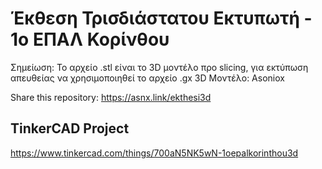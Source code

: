 # Έκθεση Τρισδιάστατου Εκτυπωτή - 1ο ΕΠΑΛ Κορίνθου
Σημείωση: Το αρχείο .stl είναι το 3D μοντέλο προ slicing, για εκτύπωση απευθείας να χρησιμοποιηθεί το αρχείο .gx
3D Μοντέλο: Asoniox

Share this repository: https://asnx.link/ekthesi3d

## TinkerCAD Project
https://www.tinkercad.com/things/700aN5NK5wN-1oepalkorinthou3d

